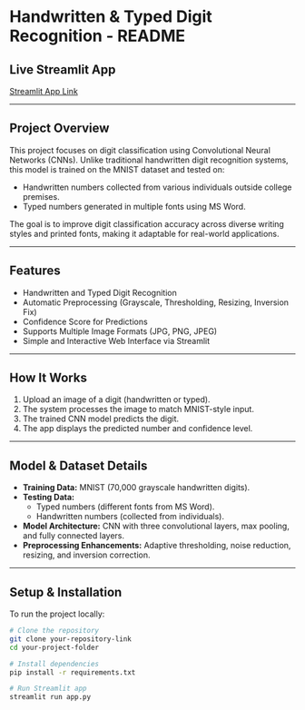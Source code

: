 
# Handwritten & Typed Digit Recognition - README

## Live Streamlit App  
[Streamlit App Link]((https://deep-learning-xrucdcrsre5nng4ysaw6n8.streamlit.app/))

---

## Project Overview  
This project focuses on digit classification using Convolutional Neural Networks (CNNs). Unlike traditional handwritten digit recognition systems, this model is trained on the MNIST dataset and tested on:

- Handwritten numbers collected from various individuals outside college premises.  
- Typed numbers generated in multiple fonts using MS Word.  

The goal is to improve digit classification accuracy across diverse writing styles and printed fonts, making it adaptable for real-world applications.

---

## Features  
- Handwritten and Typed Digit Recognition  
- Automatic Preprocessing (Grayscale, Thresholding, Resizing, Inversion Fix)  
- Confidence Score for Predictions  
- Supports Multiple Image Formats (JPG, PNG, JPEG)  
- Simple and Interactive Web Interface via Streamlit  

---

## How It Works  
1. Upload an image of a digit (handwritten or typed).  
2. The system processes the image to match MNIST-style input.  
3. The trained CNN model predicts the digit.  
4. The app displays the predicted number and confidence level.  

---

## Model & Dataset Details  
- **Training Data:** MNIST (70,000 grayscale handwritten digits).  
- **Testing Data:**  
  - Typed numbers (different fonts from MS Word).  
  - Handwritten numbers (collected from individuals).  
- **Model Architecture:** CNN with three convolutional layers, max pooling, and fully connected layers.  
- **Preprocessing Enhancements:** Adaptive thresholding, noise reduction, resizing, and inversion correction.  

---

## Setup & Installation  
To run the project locally:  

```bash
# Clone the repository
git clone your-repository-link
cd your-project-folder

# Install dependencies
pip install -r requirements.txt

# Run Streamlit app
streamlit run app.py
